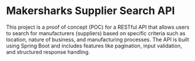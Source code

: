 # Makersharks Supplier Search API
This project is a proof of concept (POC) for a RESTful API that allows users to search for manufacturers (suppliers) based on specific criteria such as location, 
nature of business, and manufacturing processes. The API is built using Spring Boot and includes features like pagination, input validation, and structured response handling.
